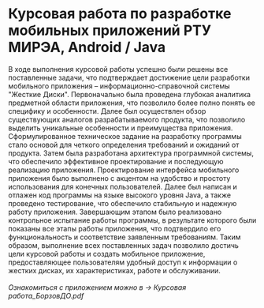 # Курсовая работа по разработке мобильных приложений РТУ МИРЭА, Android / Java
В ходе выполнения курсовой работы успешно были решены все
поставленные задачи, что подтверждает достижение цели разработки
мобильного приложения – информационно-справочной системы "Жесткие
Диски".
Первоначально была проведена глубокая аналитика предметной области
приложения, что позволило более полно понять ее специфику и особенности.
Далее был осуществлен обзор существующих аналогов разрабатываемого
продукта, что позволило выделить уникальные особенности и преимущества
приложения.
Сформулированное техническое задание на разработку программы
стало основой для четкого определения требований и ожиданий от продукта.
Затем была разработана архитектура программной системы, что обеспечило
эффективное проектирование и последующую реализацию приложения.
Проектирование интерфейса мобильного приложения было выполнено
с акцентом на удобство и простоту использования для конечных
пользователей. Далее был написан и отлажен код программы на языке
высокого уровня Java, а также проведено тестирование, что обеспечило
стабильную и надежную работу приложения.
Завершающим этапом было реализовано контрольное испытание работы
программы, в результате которого были показаны все этапы работы
приложения, что подтвердило его функциональность и соответствие
заявленным требованиям.
Таким образом, выполнение всех поставленных задач позволило
достичь цели курсовой работы и создать мобильное приложение,
предоставляющее пользователям удобный доступ к информации о жестких
дисках, их характеристиках, работе и обслуживании.    
&emsp;&emsp;    
*Ознакомиться с приложением можно в -> Курсовая работа_БорзовДО.pdf*
